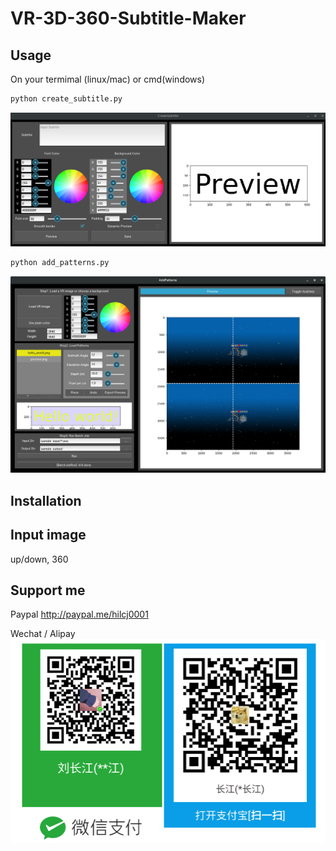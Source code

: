 # VR-3D-360-Subtitle-Maker

## Usage

On your termimal (linux/mac) or cmd(windows)
```bash
python create_subtitle.py
```
![CreatSubtitle.png](/imgs_readme/create_subtitle.png?raw=true "CreateSubtitle")

```bash
python add_patterns.py
```
![AddPatterns.png](/imgs_readme/add_patterns.png?raw=true "AddPatterns")

## Installation

## Input image
up/down, 360

## Support me
Paypal
http://paypal.me/hilcj0001

Wechat / Alipay
![alipay_wechat.png](/imgs_readme/alipay_wechat.png?raw=true "alipay_wechat")

